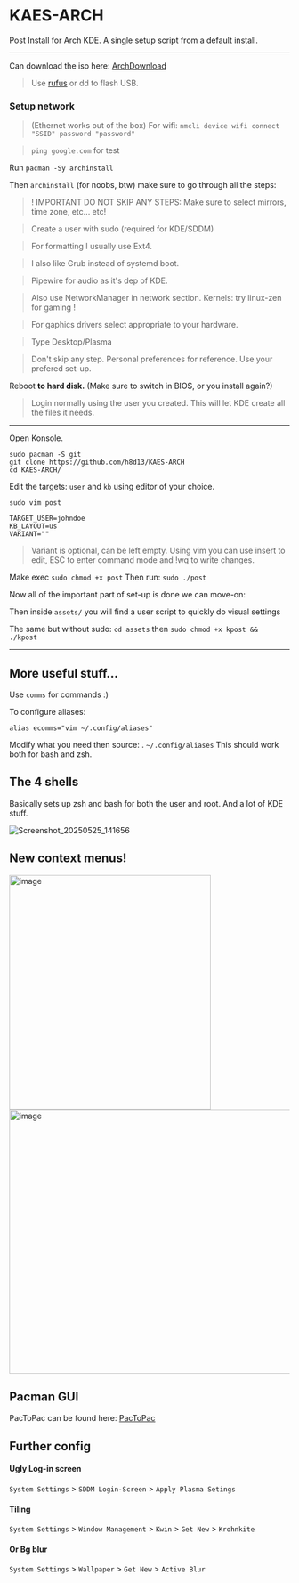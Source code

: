 # KAES-ARCH
Post Install for Arch KDE.
A single setup script from a default install.

--- 
Can download the iso here: [ArchDownload](https://archlinux.org/download/)

> Use [rufus](https://rufus.ie/en/) or dd to flash USB.

### Setup network 
> (Ethernet works out of the box)
> For wifi: `nmcli device wifi connect "SSID" password "password"`

> `ping google.com` for test 

Run `pacman -Sy archinstall`

Then `archinstall` (for noobs, btw) make sure to go through all the steps:

> ! IMPORTANT DO NOT SKIP ANY STEPS: Make sure to select mirrors, time zone, etc... etc!


> Create a user with sudo (required for KDE/SDDM)

> For formatting I usually use Ext4.

> I also like Grub instead of systemd boot.

> Pipewire for audio as it's dep of KDE.

> Also use NetworkManager in network section.
> Kernels: try linux-zen for gaming !

> For gaphics drivers select appropriate to your hardware.

> Type Desktop/Plasma

> Don't skip any step. Personal preferences for reference. Use your prefered set-up.

Reboot **to hard disk.** (Make sure to switch in BIOS, or you install again?)

> Login normally using the user you created. This will let KDE create all the files it needs.

---

Open Konsole.

```
sudo pacman -S git
git clone https://github.com/h8d13/KAES-ARCH
cd KAES-ARCH/
```
Edit the targets: `user` and `kb` using editor of your choice.

`sudo vim post`

```
TARGET_USER=johndoe
KB_LAYOUT=us
VARIANT=""
```
> Variant is optional, can be left empty.
> Using vim you can use insert to edit, ESC to enter command mode and !wq to write changes.

Make exec `sudo chmod +x post` Then run: `sudo ./post`

Now all of the important part of set-up is done we can move-on:

Then inside `assets/` you will find a user script to quickly do visual settings

The same but without sudo: `cd assets` then `sudo chmod +x kpost && ./kpost`

---

## More useful stuff...

Use `comms` for commands :)

To configure aliases: 
```
alias ecomms="vim ~/.config/aliases"
```

Modify what you need then source: . `~/.config/aliases` 
This should work both for bash and zsh. 

## The 4 shells

Basically sets up zsh and bash for both the user and root. 
And a lot of KDE stuff.

![Screenshot_20250525_141656](https://github.com/user-attachments/assets/9dd36e50-1085-4369-bae8-22270fecfab7)



## New context menus!

<img width="362" height="422" alt="image" src="https://github.com/user-attachments/assets/3937feab-91b9-48a8-af6a-6417b3985a42" />


<img width="611" height="474" alt="image" src="https://github.com/user-attachments/assets/e259ed41-50b8-4eaf-ae3a-7a5e2356dc78" />

## Pacman GUI 

PacToPac can be found here: [PacToPac](https://github.com/h8d13/PacToPac)

## Further config

#### Ugly Log-in screen
`System Settings` > `SDDM Login-Screen` > `Apply Plasma Setings` 

#### Tiling 
`System Settings` > `Window Management` > `Kwin` > `Get New` > `Krohnkite`

#### Or Bg blur
`System Settings` > `Wallpaper` > `Get New` > `Active Blur` 


